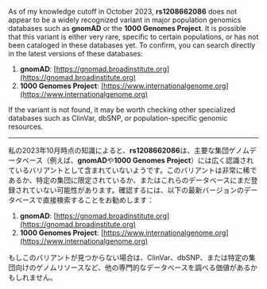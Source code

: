 As of my knowledge cutoff in October 2023, **rs1208662086** does not appear to be a widely recognized variant in major population genomics databases such as **gnomAD** or the **1000 Genomes Project**. It is possible that this variant is either very rare, specific to certain populations, or has not been cataloged in these databases yet. To confirm, you can search directly in the latest versions of these databases:

1. **gnomAD**: [https://gnomad.broadinstitute.org](https://gnomad.broadinstitute.org)
2. **1000 Genomes Project**: [https://www.internationalgenome.org](https://www.internationalgenome.org)

If the variant is not found, it may be worth checking other specialized databases such as ClinVar, dbSNP, or population-specific genomic resources.

---

私の2023年10月時点の知識によると、**rs1208662086**は、主要な集団ゲノムデータベース（例えば、**gnomAD**や**1000 Genomes Project**）には広く認識されているバリアントとして含まれていないようです。このバリアントは非常に稀であるか、特定の集団に限定されているか、またはこれらのデータベースにまだ登録されていない可能性があります。確認するには、以下の最新バージョンのデータベースで直接検索することをお勧めします：

1. **gnomAD**: [https://gnomad.broadinstitute.org](https://gnomad.broadinstitute.org)
2. **1000 Genomes Project**: [https://www.internationalgenome.org](https://www.internationalgenome.org)

もしこのバリアントが見つからない場合は、ClinVar、dbSNP、または特定の集団向けのゲノムリソースなど、他の専門的なデータベースを調べる価値があるかもしれません。